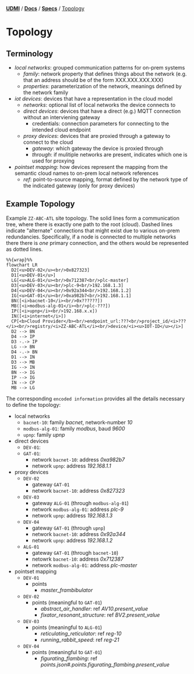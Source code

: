 [**UDMI**](../../) / [**Docs**](../) / [**Specs**](./) / [Topology](#)

# Topology

## Terminology

* *local networks*: grouped communication patterns for on-prem systems
  * _family_: network property that defines things about the network (e.g. that an address should be of the form XXX.XXX.XXX.XXX)
  * *properties*: parameterization of the network, meanings defined by the network family
* *iot devices*: devices that have a representation in the cloud model
  * _networks_: optional list of local networks the device connects to
  * *direct devices*: devices that have a direct (e.g.) MQTT connection without an interviening gateway
    * credentials: connection parameters for connecting to the intended cloud endpoint
  * *proxy devices*: devices that are proxied through a gateway to connect to the cloud
    * _gateway_: which gateway the device is proxied through
    * _through_: if mulitiple networks are present, indicates which one is used for proxying
* *pointset mapping*: how devices represent the mapping from the semantic cloud names to on-prem local network references
  * _ref_: point-to-source mapping, format defined by the network type of the indicated gateway (only for proxy devices)

## Example Topology

Example `ZZ-ABC-ATL` site topology. The solid lines form a communication tree, where there is exactly one path to the root (cloud).
Dashed lines indicate "alternate" connections that might exist due to various on-prem redundancies. Specifically, if a node
is connected to multiple networks there there is _one_ primary connection, and the others would be represented as dotted lines.

```mermaid
%%{wrap}%%
flowchart LR
  D2[<u>DEV-02</u><br/>0x827323]
  D1[<u>DEV-01</u>]
  LG[<u>ALG-01</u><br/>0x712387<br/>plc-master]
  D3[<u>DEV-03</u><br/>plc-9<br/>192.168.1.3]
  D4[<u>DEV-04</u><br/>0x92a344<br/>192.168.1.2]
  IG[<u>GAT-01</u><br/>0xa982b7<br/>192.168.1.1]
  BN([<i>bacnet-10</i><br/>0x??????])
  MB([<i>modbus-alg-01</i><br/>plc-???])
  IP([<i>upnp</i><br/>192.168.x.x])
  IN([<i>internet</i>])
  CP[<b>Cloud Provider</b><br/>endpoint_url:???<br/>project_id/<i>???</i><br/>registry/<i>ZZ-ABC-ATL</i><br/>device/<i><u>IOT-ID</u></i>]
  D2 --> BN
  D4 --> IP
  D3 -.-> IP
  LG --> BN
  D4 -.-> BN
  D1 --> IN
  D3 --> MB
  IG --> IN
  BN --> IG
  IP --> IG
  IN --> CP
  MB --> LG
```

The corresponding `encoded information` provides all the details necessary to define the topology:
* local networks
  * `bacnet-10`: family _bacnet_, network-number _10_
  * `modbus-alg-01`: family _modbus_, baud _9600_
  * `upnp`: family _upnp_
* direct devices
  * `DEV-01`:
  * `GAT-01`:
    * network `bacnet-10`: address _0xa982b7_
    * network `upnp`: address _192.168.1.1_
* proxy devices
  * `DEV-02`
    * gateway `GAT-01`
    * network `bacnet-10`: address _0x827323_
  * `DEV-03`
    * gateway `ALG-01` (through `modbus-alg-01`)
    * network `modbus-alg-01`: address _plc-9_
    * network `upnp`: address _192.168.1.3_
  * `DEV-04`
    * gateway `GAT-01` (through `upnp`)
    * network `bacnet-10`: address _0x92a344_
    * network `upnp`: address _192.168.1.2_
  * `ALG-01`
    * gateway `GAT-01` (through `bacnet-10`)
    * netowrk `bacnet-10`: address _0x712387_
    * network `modbus-alg-01`: address _plc-master_
* pointset mapping
  * `DEV-01`
    * points
      * _master\_frambibulator_
  * `DEV-02`
    * points (meaningful to `GAT-01`)
      * _abstract\_air\_handler_: ref _AV10.present_value_
      * _fixator\_resonant\_structure_: ref _BV2.present_value_
  * `DEV-03`
    * points (meaningful to `ALG-01`)
      * _reticulating\_reticulator_: ref _reg-10_
      * _running\_rabbit\_speed_: ref _reg-21_
  * `DEV-04`
    * points (meaningful to `GAT-01`)
      * _figurating\_flambing_: ref _points.json#.points.figurating\_flambing.present\_value_
